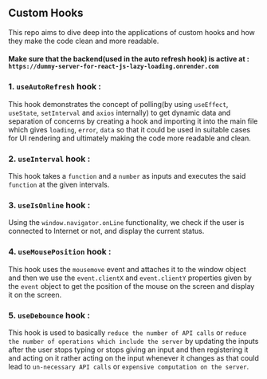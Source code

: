 ## Custom Hooks

This repo aims to dive deep into the applications of custom hooks and how they make the code clean and more readable.

#### Make sure that the backend(used in the auto refresh hook) is active at : `https://dummy-server-for-react-js-lazy-loading.onrender.com`

### 1. `useAutoRefresh` hook :

This hook demonstrates the concept of polling(by using `useEffect`, `useState`, `setInterval` and `axios` internally) to get dynamic data and separation of concerns by creating a hook and importing it into the main file which gives `loading`, `error`, `data` so that it could be used in suitable cases for UI rendering and ultimately making the code more readable and clean.

### 2. `useInterval` hook :

This hook takes a `function` and a `number` as inputs and executes the said `function` at the given intervals.

### 3. `useIsOnline` hook :

Using the `window.navigator.onLine` functionality, we check if the user is connected to Internet or not, and display the current status.

### 4. `useMousePosition` hook :

This hook uses the `mousemove` event and attaches it to the window object and then we use the `event.clientX` and `event.clientY` properties given by the `event` object to get the position of the mouse on the screen and display it on the screen.

### 5. `useDebounce` hook :

This hook is used to basically `reduce the number of API calls` or `reduce the number of operations which include the server` by updating the inputs after the user stops typing or stops giving an input and then registering it and acting on it rather acting on the input whenever it changes as that could lead to `un-necessary API calls` or `expensive computation on the server`.
